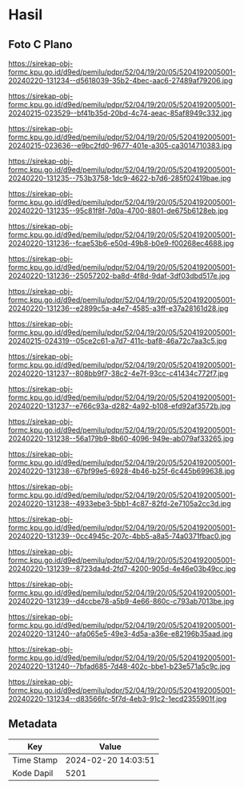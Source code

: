 # Hasil

## Foto C Plano

https://sirekap-obj-formc.kpu.go.id/d9ed/pemilu/pdpr/52/04/19/20/05/5204192005001-20240220-131234--d5618039-35b2-4bec-aac6-27489af79206.jpg

https://sirekap-obj-formc.kpu.go.id/d9ed/pemilu/pdpr/52/04/19/20/05/5204192005001-20240215-023529--bf41b35d-20bd-4c74-aeac-85af8949c332.jpg

https://sirekap-obj-formc.kpu.go.id/d9ed/pemilu/pdpr/52/04/19/20/05/5204192005001-20240215-023636--e9bc2fd0-9677-401e-a305-ca3014710383.jpg

https://sirekap-obj-formc.kpu.go.id/d9ed/pemilu/pdpr/52/04/19/20/05/5204192005001-20240220-131235--753b3758-1dc9-4622-b7d6-285f02419bae.jpg

https://sirekap-obj-formc.kpu.go.id/d9ed/pemilu/pdpr/52/04/19/20/05/5204192005001-20240220-131235--95c81f8f-7d0a-4700-8801-de675b6128eb.jpg

https://sirekap-obj-formc.kpu.go.id/d9ed/pemilu/pdpr/52/04/19/20/05/5204192005001-20240220-131236--fcae53b6-e50d-49b8-b0e9-f00268ec4688.jpg

https://sirekap-obj-formc.kpu.go.id/d9ed/pemilu/pdpr/52/04/19/20/05/5204192005001-20240220-131236--25057202-ba8d-4f8d-9daf-3df03dbd517e.jpg

https://sirekap-obj-formc.kpu.go.id/d9ed/pemilu/pdpr/52/04/19/20/05/5204192005001-20240220-131236--e2899c5a-a4e7-4585-a3ff-e37a28161d28.jpg

https://sirekap-obj-formc.kpu.go.id/d9ed/pemilu/pdpr/52/04/19/20/05/5204192005001-20240215-024319--05ce2c61-a7d7-411c-baf8-46a72c7aa3c5.jpg

https://sirekap-obj-formc.kpu.go.id/d9ed/pemilu/pdpr/52/04/19/20/05/5204192005001-20240220-131237--808bb9f7-38c2-4e7f-93cc-c41434c772f7.jpg

https://sirekap-obj-formc.kpu.go.id/d9ed/pemilu/pdpr/52/04/19/20/05/5204192005001-20240220-131237--e766c93a-d282-4a92-b108-efd92af3572b.jpg

https://sirekap-obj-formc.kpu.go.id/d9ed/pemilu/pdpr/52/04/19/20/05/5204192005001-20240220-131238--56a179b9-8b60-4096-949e-ab079af33265.jpg

https://sirekap-obj-formc.kpu.go.id/d9ed/pemilu/pdpr/52/04/19/20/05/5204192005001-20240220-131238--67bf99e5-6928-4b46-b25f-6c445b699638.jpg

https://sirekap-obj-formc.kpu.go.id/d9ed/pemilu/pdpr/52/04/19/20/05/5204192005001-20240220-131238--4933ebe3-5bb1-4c87-82fd-2e7105a2cc3d.jpg

https://sirekap-obj-formc.kpu.go.id/d9ed/pemilu/pdpr/52/04/19/20/05/5204192005001-20240220-131239--0cc4945c-207c-4bb5-a8a5-74a0371fbac0.jpg

https://sirekap-obj-formc.kpu.go.id/d9ed/pemilu/pdpr/52/04/19/20/05/5204192005001-20240220-131239--8723da4d-2fd7-4200-905d-4e46e03b49cc.jpg

https://sirekap-obj-formc.kpu.go.id/d9ed/pemilu/pdpr/52/04/19/20/05/5204192005001-20240220-131239--d4ccbe78-a5b9-4e66-860c-c793ab7013be.jpg

https://sirekap-obj-formc.kpu.go.id/d9ed/pemilu/pdpr/52/04/19/20/05/5204192005001-20240220-131240--afa065e5-49e3-4d5a-a36e-e82196b35aad.jpg

https://sirekap-obj-formc.kpu.go.id/d9ed/pemilu/pdpr/52/04/19/20/05/5204192005001-20240220-131240--7bfad685-7d48-402c-bbe1-b23e571a5c9c.jpg

https://sirekap-obj-formc.kpu.go.id/d9ed/pemilu/pdpr/52/04/19/20/05/5204192005001-20240220-131234--d83566fc-5f7d-4eb3-91c2-1ecd2355901f.jpg


## Metadata

| Key        | Value               |
| ---------- | ------------------- |
| Time Stamp | 2024-02-20 14:03:51 |
| Kode Dapil | 5201                |



